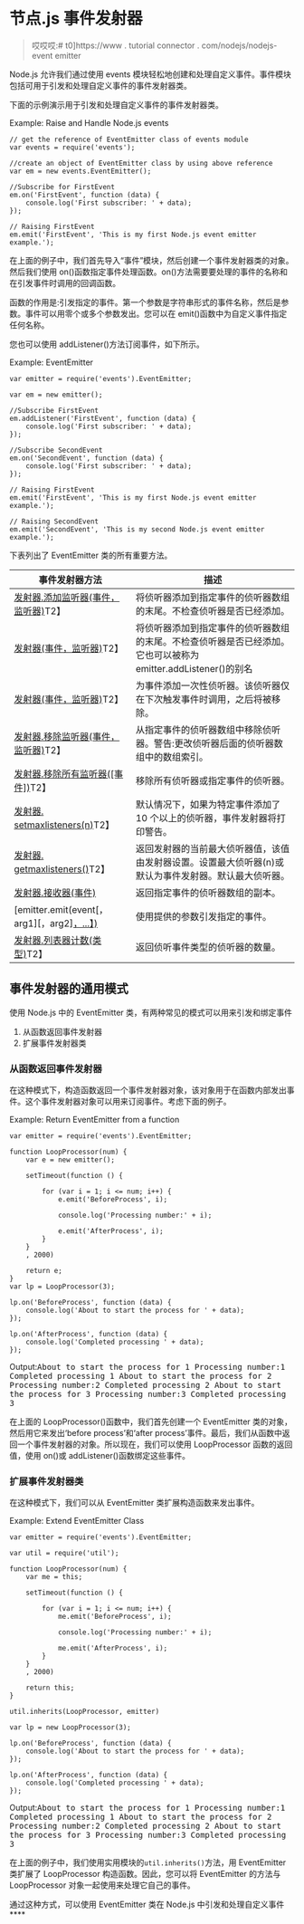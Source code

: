 # 节点.js 事件发射器

> 哎哎哎:# t0]https://www . tutorial connector . com/nodejs/nodejs-event emitter

Node.js 允许我们通过使用 events 模块轻松地创建和处理自定义事件。事件模块包括可用于引发和处理自定义事件的事件发射器类。

下面的示例演示用于引发和处理自定义事件的事件发射器类。

Example: Raise and Handle Node.js events 

```
// get the reference of EventEmitter class of events module
var events = require('events');

//create an object of EventEmitter class by using above reference
var em = new events.EventEmitter();

//Subscribe for FirstEvent
em.on('FirstEvent', function (data) {
    console.log('First subscriber: ' + data);
});

// Raising FirstEvent
em.emit('FirstEvent', 'This is my first Node.js event emitter example.'); 
```

在上面的例子中，我们首先导入“事件”模块，然后创建一个事件发射器类的对象。然后我们使用 on()函数指定事件处理函数。on()方法需要要处理的事件的名称和在引发事件时调用的回调函数。

函数的作用是:引发指定的事件。第一个参数是字符串形式的事件名称，然后是参数。事件可以用零个或多个参数发出。您可以在 emit()函数中为自定义事件指定任何名称。

您也可以使用 addListener()方法订阅事件，如下所示。

Example: EventEmitter 

```
var emitter = require('events').EventEmitter;

var em = new emitter();

//Subscribe FirstEvent
em.addListener('FirstEvent', function (data) {
    console.log('First subscriber: ' + data);
});

//Subscribe SecondEvent
em.on('SecondEvent', function (data) {
    console.log('First subscriber: ' + data);
});

// Raising FirstEvent
em.emit('FirstEvent', 'This is my first Node.js event emitter example.');

// Raising SecondEvent
em.emit('SecondEvent', 'This is my second Node.js event emitter example.'); 
```

下表列出了 EventEmitter 类的所有重要方法。

| 事件发射器方法 | 描述 |
| --- | --- |
| [发射器.添加监听器(事件，监听器)](https://nodejs.org/api/events.html#events_emitter_addlistener_event_listener)T2】 | 将侦听器添加到指定事件的侦听器数组的末尾。不检查侦听器是否已经添加。 |
| [发射器(事件，监听器)](https://nodejs.org/api/events.html#events_emitter_on_event_listener)T2】 | 将侦听器添加到指定事件的侦听器数组的末尾。不检查侦听器是否已经添加。它也可以被称为 emitter.addListener()的别名 |
| [发射器(事件，监听器)](https://nodejs.org/api/events.html#events_emitter_once_event_listener)T2】 | 为事件添加一次性侦听器。该侦听器仅在下次触发事件时调用，之后将被移除。 |
| [发射器.移除监听器(事件，监听器)](https://nodejs.org/api/events.html#events_emitter_removelistener_event_listener)T2】 | 从指定事件的侦听器数组中移除侦听器。警告:更改侦听器后面的侦听器数组中的数组索引。 |
| [发射器.移除所有监听器([事件])](https://nodejs.org/api/events.html#events_emitter_removealllisteners_event)T2】 | 移除所有侦听器或指定事件的侦听器。 |
| [发射器. setmaxlisteners(n)](https://nodejs.org/api/events.html#events_emitter_setmaxlisteners_n)T2】 | 默认情况下，如果为特定事件添加了 10 个以上的侦听器，事件发射器将打印警告。 |
| [发射器. getmaxlisteners()](https://nodejs.org/api/events.html#events_emitter_getmaxlisteners)T2】 | 返回发射器的当前最大侦听器值，该值由发射器设置。设置最大侦听器(n)或默认为事件发射器。默认最大侦听器。 |
| [发射器.接收器(事件)](https://nodejs.org/api/events.html#events_emitter_listeners_event) | 返回指定事件的侦听器数组的副本。 |
| [emitter.emit(event[，arg1][，arg2][，...】)](https://nodejs.org/api/events.html#events_emitter_emit_event_arg1_arg2) | 使用提供的参数引发指定的事件。 |
| [发射器.列表器计数(类型)](https://nodejs.org/api/events.html#events_emitter_listenercount_type)T2】 | 返回侦听事件类型的侦听器的数量。 |

## 事件发射器的通用模式

使用 Node.js 中的 EventEmitter 类，有两种常见的模式可以用来引发和绑定事件

1.  从函数返回事件发射器
2.  扩展事件发射器类

### 从函数返回事件发射器

在这种模式下，构造函数返回一个事件发射器对象，该对象用于在函数内部发出事件。这个事件发射器对象可以用来订阅事件。考虑下面的例子。

Example: Return EventEmitter from a function 

```
var emitter = require('events').EventEmitter;

function LoopProcessor(num) {
    var e = new emitter();

    setTimeout(function () {

        for (var i = 1; i <= num; i++) {
            e.emit('BeforeProcess', i);

            console.log('Processing number:' + i);

            e.emit('AfterProcess', i);
        }
    }
    , 2000)

    return e;
}
var lp = LoopProcessor(3);

lp.on('BeforeProcess', function (data) {
    console.log('About to start the process for ' + data);
});

lp.on('AfterProcess', function (data) {
    console.log('Completed processing ' + data);
}); 
```

Output:<samp>About to start the process for 1
Processing number:1
Completed processing 1
About to start the process for 2
Processing number:2
Completed processing 2
About to start the process for 3
Processing number:3
Completed processing 3</samp>

在上面的 LoopProcessor()函数中，我们首先创建一个 EventEmitter 类的对象，然后用它来发出‘before process’和‘after process’事件。最后，我们从函数中返回一个事件发射器的对象。所以现在，我们可以使用 LoopProcessor 函数的返回值，使用 on()或 addListener()函数绑定这些事件。

### 扩展事件发射器类

在这种模式下，我们可以从 EventEmitter 类扩展构造函数来发出事件。

Example: Extend EventEmitter Class 

```
var emitter = require('events').EventEmitter;

var util = require('util');

function LoopProcessor(num) {
    var me = this;

    setTimeout(function () {

        for (var i = 1; i <= num; i++) {
            me.emit('BeforeProcess', i);

            console.log('Processing number:' + i);

            me.emit('AfterProcess', i);
        }
    }
    , 2000)

    return this; 
}

util.inherits(LoopProcessor, emitter)

var lp = new LoopProcessor(3);

lp.on('BeforeProcess', function (data) {
    console.log('About to start the process for ' + data);
});

lp.on('AfterProcess', function (data) {
    console.log('Completed processing ' + data);
}); 
```

Output:<samp>About to start the process for 1
Processing number:1
Completed processing 1
About to start the process for 2
Processing number:2
Completed processing 2
About to start the process for 3
Processing number:3
Completed processing 3</samp>

在上面的例子中，我们使用实用模块的`util.inherits()`方法，用 EventEmitter 类扩展了 LoopProcessor 构造函数。因此，您可以将 EventEmitter 的方法与 LoopProcessor 对象一起使用来处理它自己的事件。

通过这种方式，可以使用 EventEmitter 类在 Node.js 中引发和处理自定义事件****